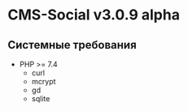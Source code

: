 # CMS-Social v3.0.9 alpha

## Системные требования 

- PHP >= 7.4
  - curl
  - mcrypt
  - gd
  - sqlite
